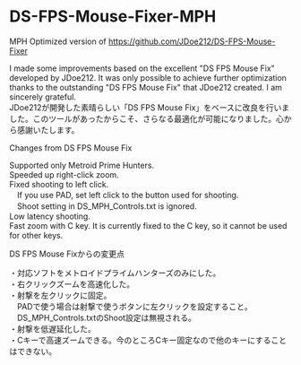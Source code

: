 # DS-FPS-Mouse-Fixer-MPH
MPH Optimized version of https://github.com/JDoe212/DS-FPS-Mouse-Fixer

I made some improvements based on the excellent "DS FPS Mouse Fix" developed by JDoe212. It was only possible to achieve further optimization thanks to the outstanding "DS FPS Mouse Fix" that JDoe212 created. I am sincerely grateful.  
JDoe212が開発した素晴らしい「DS FPS Mouse Fix」をベースに改良を行いました。このツールがあったからこそ、さらなる最適化が可能になりました。心から感謝いたします。  

Changes from DS FPS Mouse Fix

Supported only Metroid Prime Hunters.  
Speeded up right-click zoom.  
Fixed shooting to left click.  
　If you use PAD, set left click to the button used for shooting.  
　Shoot setting in DS_MPH_Controls.txt is ignored.  
Low latency shooting.  
Fast zoom with C key. It is currently fixed to the C key, so it cannot be used for other keys.  
  
DS FPS Mouse Fixからの変更点  
  
・対応ソフトをメトロイドプライムハンターズのみにした。  
・右クリックズームを高速化した。  
・射撃を左クリックに固定。  
　PADで使う場合は射撃で使うボタンに左クリックを設定すること。  
　DS_MPH_Controls.txtのShoot設定は無視される。  
・射撃を低遅延化した。  
・Cキーで高速ズームできる。今のところCキー固定なので他のキーにすることはできない。  
  
